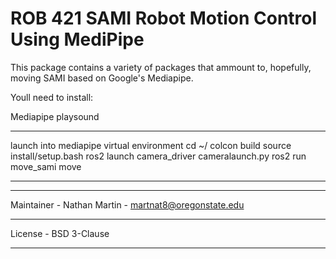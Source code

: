 # ROB 421 SAMI Robot Motion Control Using MediPipe

This package contains a variety of packages that ammount to, hopefully, moving SAMI
based on Google's Mediapipe.

Youll need to install:

Mediapipe
playsound


_____________________________________________________________________________________
launch into mediapipe virtual environment
cd ~/<package workspace>
colcon build 
source install/setup.bash
ros2 launch camera_driver cameralaunch.py
ros2 run move_sami move

_____________________________________________________________________________________
_____________________________________________________________________________________
Maintainer - Nathan Martin - martnat8@oregonstate.edu
_____________________________________________________________________________________
License - BSD 3-Clause
_____________________________________________________________________________________


